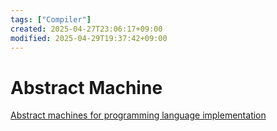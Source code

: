 ```yaml
---
tags: ["Compiler"]
created: 2025-04-27T23:06:17+09:00
modified: 2025-04-29T19:37:42+09:00
---
```


# Abstract Machine

[Abstract machines for programming language implementation](https://www.inf.ed.ac.uk/teaching/courses/lsi/diehl_abstract_machines.pdf)


